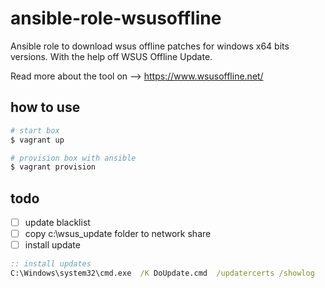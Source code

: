 # ansible-role-wsusoffline

Ansible role to download wsus offline patches for windows x64 bits versions. With the help off WSUS Offline Update.

Read more about the tool on --> https://www.wsusoffline.net/

## how to use
```bash
# start box
$ vagrant up

# provision box with ansible
$ vagrant provision

```

## todo
- [ ] update blacklist
- [ ] copy c:\wsus_update folder to network share
- [ ] install update

```bat
:: install updates
C:\Windows\system32\cmd.exe  /K DoUpdate.cmd  /updatercerts /showlog
```
